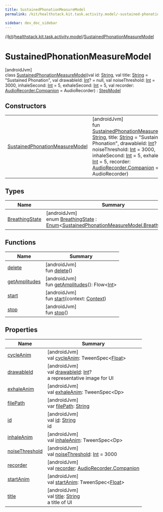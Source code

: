 ```yaml
---
title: SustainedPhonationMeasureModel
permalink: /kit/healthstack.kit.task.activity.model/-sustained-phonation-measure-model/index.html

sidebar: dev_doc_sidebar
---
```

//[kit](../../../kit.html)/[healthstack.kit.task.activity.model](../index.html)/[SustainedPhonationMeasureModel](index.html)



# SustainedPhonationMeasureModel



[androidJvm]\
class [SustainedPhonationMeasureModel](index.html)(val id: [String](https://kotlinlang.org/api/latest/jvm/stdlib/kotlin/-string/index.html), val title: [String](https://kotlinlang.org/api/latest/jvm/stdlib/kotlin/-string/index.html) = &quot;Sustained Phonation&quot;, val drawableId: [Int](https://kotlinlang.org/api/latest/jvm/stdlib/kotlin/-int/index.html)? = null, val noiseThreshold: [Int](https://kotlinlang.org/api/latest/jvm/stdlib/kotlin/-int/index.html) = 3000, inhaleSecond: [Int](https://kotlinlang.org/api/latest/jvm/stdlib/kotlin/-int/index.html) = 5, exhaleSecond: [Int](https://kotlinlang.org/api/latest/jvm/stdlib/kotlin/-int/index.html) = 5, val recorder: [AudioRecorder.Companion](../../healthstack.kit.sensor/-audio-recorder/-companion/index.html) = AudioRecorder) : [StepModel](../../healthstack.kit.task.base/-step-model/index.html)



## Constructors


| | |
|---|---|
| [SustainedPhonationMeasureModel](-sustained-phonation-measure-model.html) | [androidJvm]<br>fun [SustainedPhonationMeasureModel](-sustained-phonation-measure-model.html)(id: [String](https://kotlinlang.org/api/latest/jvm/stdlib/kotlin/-string/index.html), title: [String](https://kotlinlang.org/api/latest/jvm/stdlib/kotlin/-string/index.html) = &quot;Sustained Phonation&quot;, drawableId: [Int](https://kotlinlang.org/api/latest/jvm/stdlib/kotlin/-int/index.html)? = null, noiseThreshold: [Int](https://kotlinlang.org/api/latest/jvm/stdlib/kotlin/-int/index.html) = 3000, inhaleSecond: [Int](https://kotlinlang.org/api/latest/jvm/stdlib/kotlin/-int/index.html) = 5, exhaleSecond: [Int](https://kotlinlang.org/api/latest/jvm/stdlib/kotlin/-int/index.html) = 5, recorder: [AudioRecorder.Companion](../../healthstack.kit.sensor/-audio-recorder/-companion/index.html) = AudioRecorder) |


## Types


| Name | Summary |
|---|---|
| [BreathingState](-breathing-state/index.html) | [androidJvm]<br>enum [BreathingState](-breathing-state/index.html) : [Enum](https://kotlinlang.org/api/latest/jvm/stdlib/kotlin/-enum/index.html)&lt;[SustainedPhonationMeasureModel.BreathingState](-breathing-state/index.html)&gt; |


## Functions


| Name | Summary |
|---|---|
| [delete](delete.html) | [androidJvm]<br>fun [delete](delete.html)() |
| [getAmplitudes](get-amplitudes.html) | [androidJvm]<br>fun [getAmplitudes](get-amplitudes.html)(): Flow&lt;[Int](https://kotlinlang.org/api/latest/jvm/stdlib/kotlin/-int/index.html)&gt; |
| [start](start.html) | [androidJvm]<br>fun [start](start.html)(context: [Context](https://developer.android.com/reference/kotlin/android/content/Context.html)) |
| [stop](stop.html) | [androidJvm]<br>fun [stop](stop.html)() |


## Properties


| Name | Summary |
|---|---|
| [cycleAnim](cycle-anim.html) | [androidJvm]<br>val [cycleAnim](cycle-anim.html): TweenSpec&lt;[Float](https://kotlinlang.org/api/latest/jvm/stdlib/kotlin/-float/index.html)&gt; |
| [drawableId](../../healthstack.kit.task.base/-step-model/drawable-id.html) | [androidJvm]<br>val [drawableId](../../healthstack.kit.task.base/-step-model/drawable-id.html): [Int](https://kotlinlang.org/api/latest/jvm/stdlib/kotlin/-int/index.html)?<br>a representative image for UI |
| [exhaleAnim](exhale-anim.html) | [androidJvm]<br>val [exhaleAnim](exhale-anim.html): TweenSpec&lt;Dp&gt; |
| [filePath](file-path.html) | [androidJvm]<br>var [filePath](file-path.html): [String](https://kotlinlang.org/api/latest/jvm/stdlib/kotlin/-string/index.html) |
| [id](../../healthstack.kit.task.base/-step-model/id.html) | [androidJvm]<br>val [id](../../healthstack.kit.task.base/-step-model/id.html): [String](https://kotlinlang.org/api/latest/jvm/stdlib/kotlin/-string/index.html)<br>id |
| [inhaleAnim](inhale-anim.html) | [androidJvm]<br>val [inhaleAnim](inhale-anim.html): TweenSpec&lt;Dp&gt; |
| [noiseThreshold](noise-threshold.html) | [androidJvm]<br>val [noiseThreshold](noise-threshold.html): [Int](https://kotlinlang.org/api/latest/jvm/stdlib/kotlin/-int/index.html) = 3000 |
| [recorder](recorder.html) | [androidJvm]<br>val [recorder](recorder.html): [AudioRecorder.Companion](../../healthstack.kit.sensor/-audio-recorder/-companion/index.html) |
| [startAnim](start-anim.html) | [androidJvm]<br>val [startAnim](start-anim.html): TweenSpec&lt;[Float](https://kotlinlang.org/api/latest/jvm/stdlib/kotlin/-float/index.html)&gt; |
| [title](../../healthstack.kit.task.base/-step-model/title.html) | [androidJvm]<br>val [title](../../healthstack.kit.task.base/-step-model/title.html): [String](https://kotlinlang.org/api/latest/jvm/stdlib/kotlin/-string/index.html)<br>a title of UI |

